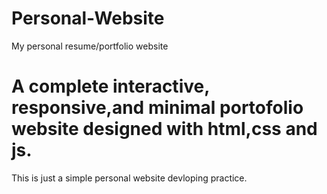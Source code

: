 # Personal-Website
My personal resume/portfolio website
# A complete interactive, responsive,and minimal portofolio website designed with html,css and js.
This is just a simple personal website devloping practice.
